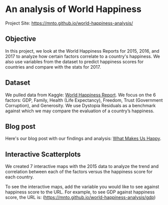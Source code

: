 # An analysis of World Happiness

Project Site: https://mnto.github.io/world-happiness-analysis/

## Objective
In this project, we look at the World Happiness Reports for 2015, 2016, and 2017 to analyze how certain factors correlate to a country's happiness. We also use variables from the dataset to predict happiness scores for countries and compare with the stats for 2017.

## Dataset
We pulled data from Kaggle: [World Happiness Report](https://www.kaggle.com/unsdsn/world-happiness/data). We focus on the 6 factors: GDP, Family, Health (Life Expectancy), Freedom, Trust (Government Corruption), and Generosity. We use Dystopia Residuals as a benchmark against which we may compare the evaluation of a country’s happiness.

## Blog post
Here's our blog post with our findings and analysis: [What Makes Us Happy](https://medium.com/@bermanlucy19/what-makes-us-happy-73659cf89a0).

## Interactive Scatterplots
We created 7 interactive maps with the 2015 data to analyze the trend and correlation between each of the factors versus the happiness score for each country.

To see the interactive maps, add the variable you would like to see against happiness score to the URL. For example, to see GDP against happiness score, the URL is: (https://mnto.github.io/world-happiness-analysis/gdp)
